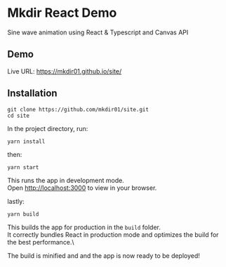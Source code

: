 # Mkdir React Demo

Sine wave animation using React &amp; Typescript and Canvas API

## Demo

Live URL: https://mkdir01.github.io/site/

## Installation

```
git clone https://github.com/mkdir01/site.git
cd site
```

In the project directory, run:

```
yarn install
```
then:

```
yarn start
```
This runs the app in development mode.\
Open [http://localhost:3000](http://localhost:3000) to view in your browser.

lastly:

```
yarn build
```

This builds the app for production in the `build` folder.\
It correctly bundles React in production mode and optimizes the build for the best performance.\

The build is minified and and the app is now ready to be deployed!

